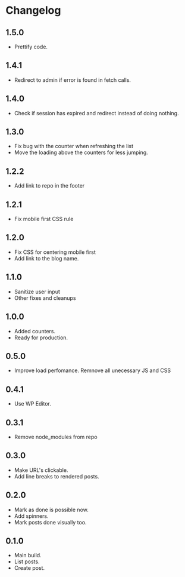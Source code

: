 # Changelog

## 1.5.0

- Prettify code.

## 1.4.1

- Redirect to admin if error is found in fetch calls.

## 1.4.0

- Check if session has expired and redirect instead of doing nothing.

## 1.3.0

- Fix bug with the counter when refreshing the list
- Move the loading above the counters for less jumping.

## 1.2.2

- Add link to repo in the footer

## 1.2.1

- Fix mobile first CSS rule

## 1.2.0

- Fix CSS for centering mobile first
- Add link to the blog name.

## 1.1.0

- Sanitize user input
- Other fixes and cleanups

## 1.0.0

- Added counters.
- Ready for production.

## 0.5.0

- Improve load perfomance. Remnove all unecessary JS and CSS

## 0.4.1

- Use WP Editor.

## 0.3.1

- Remove node_modules from repo

## 0.3.0

- Make URL's clickable.
- Add line breaks to rendered posts.

## 0.2.0

- Mark as done is possible now.
- Add spinners.
- Mark posts done visually too.

## 0.1.0

- Main build.
- List posts.
- Create post.
